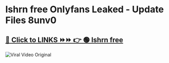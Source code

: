 
 # Ishrn free Onlyfans Leaked - Update Files 8unv0

## <h2><a href="https://clipsfans.com/Ishrn_free&ref=git">🔗 Click to LINKS ⏩⏩ 👉 🟢 Ishrn free </a></h2>

<a href="https://clipsfans.com/Ishrn_free&ref=git" rel="nofollow" data-target="animated-image.originalLink"><img src="https://i.ibb.co.com/xMMVF88/686577567.gif" alt="Viral Video Original" style="max-width: 100%; display: inline-block;" data-target="animated-image.originalImage"></a>

